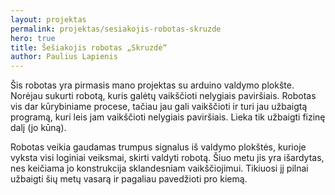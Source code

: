 ```yaml
---
layout: projektas
permalink: projektas/sesiakojis-robotas-skruzde
hero: true
title: Šešiakojis robotas „Skruzdė“
author: Paulius Lapienis
---
```

Šis robotas yra pirmasis mano projektas su arduino valdymo plokšte. Norėjau
sukurti robotą, kuris galėtų vaikščioti nelygiais paviršiais. Robotas vis dar
kūrybiniame procese, tačiau jau gali vaikščioti ir turi jau užbaigtą programą,
kuri leis jam vaikščioti nelygiais paviršiais. Lieka tik užbaigti fizinę dalį
(jo kūną).

Robotas veikia gaudamas trumpus signalus iš valdymo plokštės, kurioje vyksta
visi loginiai veiksmai, skirti valdyti robotą. Šiuo metu jis yra išardytas, nes
keičiama jo konstrukcija sklandesniam vaikščiojimui. Tikiuosi jį pilnai
užbaigti šių metų vasarą ir pagaliau pavedžioti pro kiemą.
